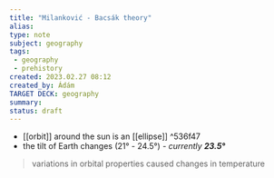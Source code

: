 ```yaml
---
title: "Milanković - Bacsák theory"
alias: 
type: note
subject: geography
tags:
 - geography
 - prehistory
created: 2023.02.27 08:12
created_by: Ádám
TARGET DECK: geography
summary: 
status: draft 
---
```

- [[orbit]] around the sun is an [[ellipse]]  ^536f47
- the tilt of Earth changes (21° - 24.5°) - *currently **23.5°***

>variations in orbital properties caused changes in temperature

